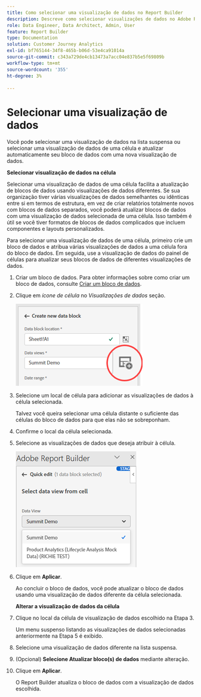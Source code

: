 ```yaml
---
title: Como selecionar uma visualização de dados no Report Builder
description: Descreve como selecionar visualizações de dados no Adobe Report Builder
role: Data Engineer, Data Architect, Admin, User
feature: Report Builder
type: Documentation
solution: Customer Journey Analytics
exl-id: bf765144-34f8-465b-b06d-53e4ca91014a
source-git-commit: c343a729de4cb13473a7acc04e837b5e5f69809b
workflow-type: tm+mt
source-wordcount: '355'
ht-degree: 3%

---
```


# Selecionar uma visualização de dados

Você pode selecionar uma visualização de dados na lista suspensa ou selecionar uma visualização de dados de uma célula e atualizar automaticamente seu bloco de dados com uma nova visualização de dados.

**Selecionar visualização de dados na célula**

Selecionar uma visualização de dados de uma célula facilita a atualização de blocos de dados usando visualizações de dados diferentes. Se sua organização tiver várias visualizações de dados semelhantes ou idênticas entre si em termos de estrutura, em vez de criar relatórios totalmente novos com blocos de dados separados, você poderá atualizar blocos de dados com uma visualização de dados selecionada de uma célula. Isso também é útil se você tiver formatos de blocos de dados complicados que incluem componentes e layouts personalizados.

Para selecionar uma visualização de dados de uma célula, primeiro crie um bloco de dados e atribua várias visualizações de dados a uma célula fora do bloco de dados. Em seguida, use a visualização de dados do painel de células para atualizar seus blocos de dados de diferentes visualizações de dados.

1. Criar um bloco de dados.
Para obter informações sobre como criar um bloco de dados, consulte [Criar um bloco de dados](/help/report-builder/create-a-data-block.md).

1. Clique em *ícone de célula* no *Visualizações de dados* seção.

   ![Crie uma nova janela de bloco de dados com o ícone de célula realçado.](/help/report-builder/assets/cell-icon.png)

1. Selecione um local de célula para adicionar as visualizações de dados à célula selecionada.

   Talvez você queira selecionar uma célula distante o suficiente das células do bloco de dados para que elas não se sobreponham.

1. Confirme o local da célula selecionada.

1. Selecione as visualizações de dados que deseja atribuir à célula.

   ![Painel Edição rápida do Report Builder mostrando as visualizações de dados Selecionar.](/help/report-builder/assets/select-data-view.png)

1. Clique em **Aplicar**.

   Ao concluir o bloco de dados, você pode atualizar o bloco de dados usando uma visualização de dados diferente da célula selecionada.

   **Alterar a visualização de dados da célula**

1. Clique no local da célula de visualização de dados escolhido na Etapa 3.

   Um menu suspenso listando as visualizações de dados selecionadas anteriormente na Etapa 5 é exibido.

1. Selecione uma visualização de dados diferente na lista suspensa.

1. (Opcional) **Selecione Atualizar bloco(s) de dados** mediante alteração.

1. Clique em **Aplicar**.

   O Report Builder atualiza o bloco de dados com a visualização de dados escolhida.
